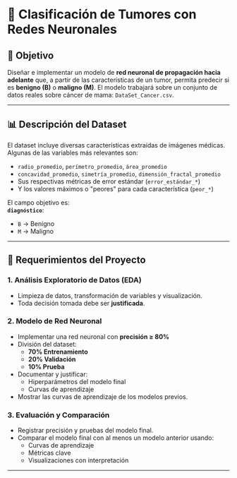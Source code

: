 

# 🧠 Clasificación de Tumores con Redes Neuronales

## 🎯 Objetivo

Diseñar e implementar un modelo de **red neuronal de propagación hacia adelante** que, a partir de las características de un tumor, permita predecir si es **benigno (B)** o **maligno (M)**. El modelo trabajará sobre un conjunto de datos reales sobre cáncer de mama: `DataSet_Cancer.csv`.

---

## 📊 Descripción del Dataset

El dataset incluye diversas características extraídas de imágenes médicas. Algunas de las variables más relevantes son:

- `radio_promedio`, `perímetro_promedio`, `área_promedio`
- `concavidad_promedio`, `simetría_promedio`, `dimensión_fractal_promedio`
- Sus respectivas métricas de error estándar (`error_estándar_*`)
- Y los valores máximos o "peores" para cada característica (`peor_*`)

El campo objetivo es:  
**`diagnóstico`**:  
- `B` → Benigno  
- `M` → Maligno

---

## 🧪 Requerimientos del Proyecto

### 1. Análisis Exploratorio de Datos (EDA)

- Limpieza de datos, transformación de variables y visualización.
- Toda decisión tomada debe ser **justificada**.

### 2. Modelo de Red Neuronal

- Implementar una red neuronal con **precisión ≥ 80%**
- División del dataset:
  - **70% Entrenamiento**
  - **20% Validación**
  - **10% Prueba**
- Documentar y justificar:
  - Hiperparámetros del modelo final
  - Curvas de aprendizaje
- Mostrar las curvas de aprendizaje de los modelos previos.

### 3. Evaluación y Comparación

- Registrar precisión y pruebas del modelo final.
- Comparar el modelo final con al menos un modelo anterior usando:
  - Curvas de aprendizaje
  - Métricas clave
  - Visualizaciones con interpretación

---
